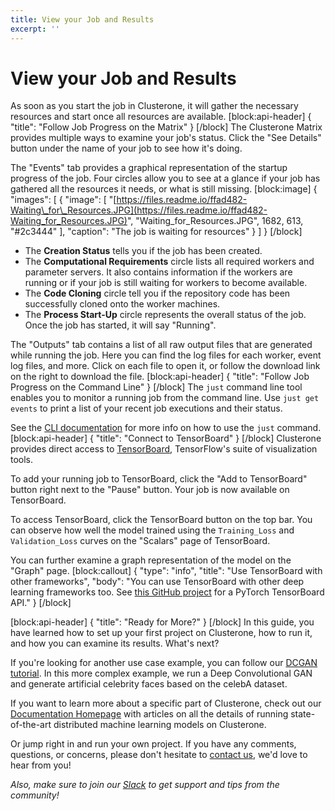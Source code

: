 ```yaml
---
title: View your Job and Results
excerpt: ''
---
```


# View your Job and Results

As soon as you start the job in Clusterone, it will gather the necessary resources and start once all resources are available. \[block:api-header\] { "title": "Follow Job Progress on the Matrix" } \[/block\] The Clusterone Matrix provides multiple ways to examine your job's status. Click the "See Details" button under the name of your job to see how it's doing.

The "Events" tab provides a graphical representation of the startup progress of the job. Four circles allow you to see at a glance if your job has gathered all the resources it needs, or what is still missing. \[block:image\] { "images": \[ { "image": \[ "[https://files.readme.io/ffad482-Waiting\_for\_Resources.JPG](https://files.readme.io/ffad482-Waiting_for_Resources.JPG)", "Waiting\_for\_Resources.JPG", 1682, 613, "\#2c3444" \], "caption": "The job is waiting for resources" } \] } \[/block\]

* The **Creation Status** tells you if the job has been created.
* The **Computational Requirements** circle lists all required workers and parameter servers. It also contains information if the workers are running or if your job is still waiting for workers to become available.
* The **Code Cloning** circle tell you if the repository code has been successfully cloned onto the worker machines.
* The **Process Start-Up** circle represents the overall status of the job. Once the job has started, it will say "Running".

The "Outputs" tab contains a list of all raw output files that are generated while running the job. Here you can find the log files for each worker, event log files, and more. Click on each file to open it, or follow the download link on the right to download the file. \[block:api-header\] { "title": "Follow Job Progress on the Command Line" } \[/block\] The `just` command line tool enables you to monitor a running job from the command line. Use `just get events` to print a list of your recent job executions and their status.

See the [CLI documentation](doc:just-cli-reference-manual) for more info on how to use the `just` command. \[block:api-header\] { "title": "Connect to TensorBoard" } \[/block\] Clusterone provides direct access to [TensorBoard](https://www.tensorflow.org/get_started/summaries_and_tensorboard), TensorFlow's suite of visualization tools.

To add your running job to TensorBoard, click the "Add to TensorBoard" button right next to the "Pause" button. Your job is now available on TensorBoard.

To access TensorBoard, click the TensorBoard button on the top bar. You can observe how well the model trained using the `Training_Loss` and `Validation_Loss` curves on the "Scalars" page of TensorBoard.

You can further examine a graph representation of the model on the "Graph" page. \[block:callout\] { "type": "info", "title": "Use TensorBoard with other frameworks", "body": "You can use TensorBoard with other deep learning frameworks too. See [this GitHub project](https://github.com/lanpa/tensorboard-pytorch) for a PyTorch TensorBoard API." } \[/block\]

\[block:api-header\] { "title": "Ready for More?" } \[/block\] In this guide, you have learned how to set up your first project on Clusterone, how to run it, and how you can examine its results. What's next?

If you're looking for another use case example, you can follow our [DCGAN tutorial](doc:creating-celebrity-faces-using-a-dcgan). In this more complex example, we run a Deep Convolutional GAN and generate artificial celebrity faces based on the celebA dataset.

If you want to learn more about a specific part of Clusterone, check out our [Documentation Homepage](https://docs.clusterone.com) with articles on all the details of running state-of-the-art distributed machine learning models on Clusterone.

Or jump right in and run your own project. If you have any comments, questions, or concerns, please don't hesitate to [contact us](https://clusterone.com/contact/), we'd love to hear from you!

_Also, make sure to join our _[_Slack_](http://slack.clusterone.com)_ to get support and tips from the community!_


